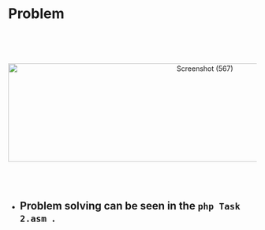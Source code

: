 # Problem

<br>
<br>
<br>

<p align="center">
<a data-flickr-embed="true" href="https://www.flickr.com/photos/197661703@N05/52906713396/in/dateposted-public/" title="Screenshot (567)"><img src="https://live.staticflickr.com/65535/52906713396_c782349eee.jpg" width="782" height="200" alt="Screenshot (567)"/></a>
</p>

<br>
<br>

* ## Problem solving can be seen in the ```php Task 2.asm ```.
